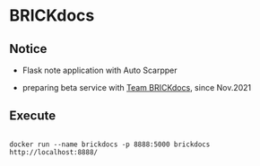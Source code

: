 # BRICKdocs

## Notice
- Flask note application with Auto Scarpper

- preparing beta service with [Team BRICKdocs](https://github.com/BRICKdocs), since Nov.2021

## Execute
<pre>
<code>
docker run --name brickdocs -p 8888:5000 brickdocs
http://localhost:8888/
</code>
</pre>
